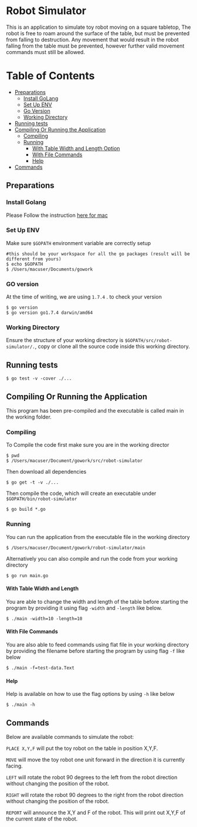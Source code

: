 # Robot Simulator
This is an application to simulate toy robot moving on a square tabletop, The robot is free to roam around the surface of the table, but must be prevented from falling to destruction. Any movement that would result in the robot falling from the table must be prevented, however further valid movement commands must still be allowed.

Table of Contents
=================

  * [Preparations](#preparations)
    * [Install GoLang](#install-golang)
    * [Set Up ENV](#set-up-env)
    * [Go Version](#go-version)
    * [Working Directory](#working-directory)
  * [Running tests](#running-tests)
  * [Compiling Or Running the Application](#compiling-or-running-the-application)
    * [Compiling](#compiling)
    * [Running](#running)
      * [With Table Width and Length Option](#with-table-width-and-length-option)
      * [With File Commands](#with-file-commands)
      * [Help](#help)
  * [Commands](#commands)

## Preparations

### Install Golang

Please Follow the instruction [here for mac](https://golang.org/doc/install)


### Set Up ENV

Make sure `$GOPATH` environment variable are correctly setup

    #this should be your workspace for all the go packages (result will be different from yours)
    $ echo $GOPATH
    $ /Users/macuser/Documents/gowork

### GO version

At the time of writing, we are using `1.7.4` .
to check your version

    $ go version
    $ go version go1.7.4 darwin/amd64

### Working Directory

Ensure the structure of your working directory is `$GOPATH/src/robot-simulator/.`, copy or clone all the source code inside this working directory.

## Running tests

    $ go test -v -cover ./...

## Compiling Or Running the Application
This program has been pre-compiled and the executable is called main in the working folder.

### Compiling

To Compile the code first make sure you are in the working director

    $ pwd
    $ /Users/macuser/Document/gowork/src/robot-simulator

Then download all dependencies

    $ go get -t -v ./...

Then compile the code, which will create an executable under `$GOPATH/bin/robot-simulator`

    $ go build *.go

### Running

You can run the application from the executable file in the working directory

    $ /Users/macuser/Document/gowork/robot-simulator/main

Alternatively you can also compile and run the code from your working directory

    $ go run main.go

#### With Table Width and Length

You are able to change the width and length of the table before starting the program by providing it using flag `-width` and `-length` like below.

    $ ./main -width=10 -length=10

#### With File Commands

You are also able to feed commands using flat file in your working directory by providing the filename before starting the program by using flag `-f` like below

    $ ./main -f=test-data.Text

#### Help

Help is available on how to use the flag options by using `-h` like below

    $ ./main -h

## Commands

Below are available commands to simulate the robot:

`PLACE X,Y,F` will put the toy robot on the table in position X,Y,F.

`MOVE` will move the toy robot one unit forward in the direction it is
currently facing.

`LEFT` will rotate the robot 90 degrees to the left from the robot direction without changing the position of the robot.

`RIGHT` will rotate the robot 90 degrees to the right from the robot direction without changing the position of the robot.

`REPORT` will announce the X,Y and F of the robot. This will print out X,Y,F of the current state of the robot.
